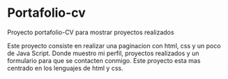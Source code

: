 # Portafolio-cv
Proyecto portafolio-CV para mostrar proyectos realizados

Este proyecto consiste en realizar una paginacion con html, css y un poco de Java Script.
Donde muestro mi perfil, proyectos realizados y un formulario para que se contacten conmigo.
Este proyecto esta mas centrado en los lenguajes de html y css.
